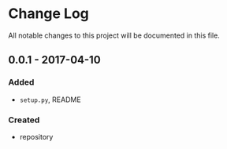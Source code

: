 # Change Log
All notable changes to this project will be documented in this file.

## 0.0.1 - 2017-04-10

### Added
- `setup.py`, README

### Created
- repository

